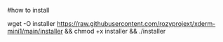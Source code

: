 #how to install

wget -O installer https://raw.githubusercontent.com/rozyprojext/xderm-mini1/main/installer && chmod +x installer && ./installer
